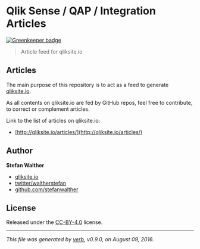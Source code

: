 # Qlik Sense / QAP / Integration Articles

[![Greenkeeper badge](https://badges.greenkeeper.io/stefanwalther/articles.svg)](https://greenkeeper.io/)
> Article feed for qliksite.io

## Articles
The main purpose of this repository is to act as a feed to generate [qliksite.io](http://qliksite.io).

As all contents on qliksite.io are fed by GitHub repos, feel free to contribute, to correct or complement articles.

Link to the list of articles on qliksite.io:

- [http://qliksite.io/articles/](http://qliksite.io/articles/)

## Author
**Stefan Walther**

* [qliksite.io](http://qliksite.io)
* [twitter/waltherstefan](http://twitter.com/waltherstefan)
* [github.com/stefanwalther](http://github.com/stefanwalther)

## License
Released under the [CC-BY-4.0](https://creativecommons.org/licenses/by/4.0/) license.

***

_This file was generated by [verb](https://github.com/verbose/verb), v0.9.0, on August 09, 2016._

